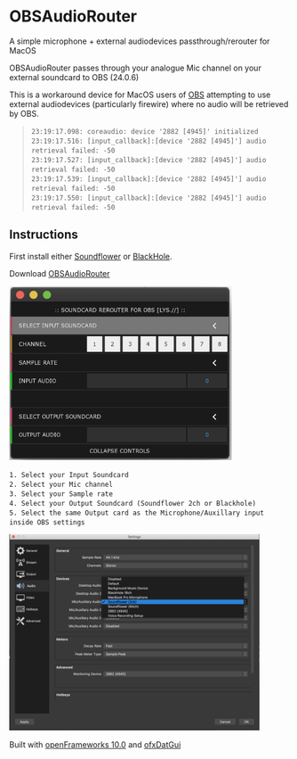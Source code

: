 # OBSAudioRouter
A simple microphone + external audiodevices passthrough/rerouter for MacOS 

OBSAudioRouter passes through your analogue Mic channel on your external soundcard to OBS (24.0.6)

This is a workaround device for MacOS users of [OBS](https://github.com/obsproject/obs-studio) attempting to use external audiodevices (particularly firewire) where no audio will be retrieved by OBS.

> `23:19:17.098: coreaudio: device '2882 [4945]' initialized` <br>
> `23:19:17.516: [input_callback]:[device '2882 [4945]'] audio retrieval failed: -50` <br>
> `23:19:17.527: [input_callback]:[device '2882 [4945]'] audio retrieval failed: -50` <br>
> `23:19:17.539: [input_callback]:[device '2882 [4945]'] audio retrieval failed: -50` <br>
> `23:19:17.550: [input_callback]:[device '2882 [4945]'] audio retrieval failed: -50` <br>

## Instructions

First install either [Soundflower](https://github.com/mattingalls/Soundflower/releases/tag/2.0b2)
or [BlackHole](https://github.com/ExistentialAudio/BlackHole).

Download [OBSAudioRouter](https://github.com/lysdexic-audio/OBSAudioRouter/releases)

<img src="https://github.com/lysdexic-audio/OBSAudioRouter/blob/master/OBSAudioRouter.png" width="400">

 `1. Select your Input Soundcard` <br>
 `2. Select your Mic channel` <br>
 `3. Select your Sample rate` <br>
 `4. Select your Output Soundcard (Soundflower 2ch or Blackhole)` <br>
 `5. Select the same Output card as the Microphone/Auxillary input inside OBS settings` <br>

<img src="https://github.com/lysdexic-audio/OBSAudioRouter/blob/master/OBSSettings.png" width="450">

Built with [openFrameworks 10.0](http://www.openframeworks.cc) and [ofxDatGui](https://github.com/braitsch/ofxDatGui)

